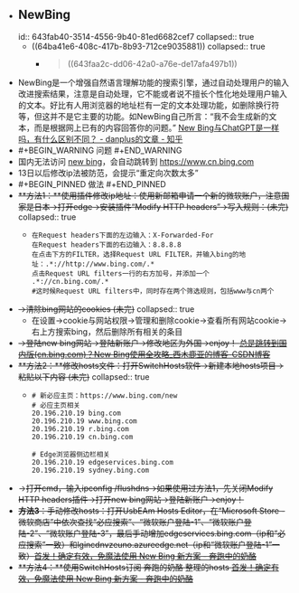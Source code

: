 - ## NewBing
  id:: 643fab40-3514-4556-9b40-81ed6682cef7
  collapsed:: true
	- ((64ba41e6-408c-417b-8b93-712ce9035881))
	  collapsed:: true
		- > ((643faa2c-dd06-42a0-a76e-de17afa497b1))
- NewBing是一个增强自然语言理解功能的搜索引擎，通过自动处理用户的输入改进搜索结果，注意是自动处理，它不能或者说不擅长个性化地处理用户输入的文本。好比有人用浏览器的地址栏有一定的文本处理功能，如删除换行符等，但这并不是它主要的功能。如NewBing自己所言：“我不会生成新的文本，而是根据网上已有的内容回答你的问题。” [New Bing与ChatGPT是一样吗，有什么区别不同？ - danplus的文章 - 知乎](https://zhuanlan.zhihu.com/p/609706812)
- #+BEGIN_WARNING
  问题
  #+END_WARNING
- 国内无法访问 [new bing](https://www.bing.com/new)，会自动跳转到 https://www.cn.bing.com
- 13日以后修改ip法被防范，会提示“重定向次数太多”
- #+BEGIN_PINNED
  做法
  #+END_PINNED
- ~~**方法1：**使用插件修改ip地址：使用新邮箱申请一个新的微软账户，注意国家是日本->打开edge->安装插件“Modify HTTP headers”->写入规则：(未完)~~
  collapsed:: true
	- ``` 
	  在Request headers下面的左边输入：X-Forwarded-For
	  在Request headers下面的右边输入：8.8.8.8
	  在点击下方的FILTER，选择Request URL FILTER，并输入bing的地址：.*://http://www.bing.com/.*
	  点击Request URL filters一行的右方加号，并添加一个 .*://cn.bing.com/.* 
	  #这时候Request URL filters中，同时存在两个筛选规则，包括www与cn两个
	  ```
- ~~->清除bing网站的cookies (未完)~~
  collapsed:: true
	- 在设置->cookie与网站权限->管理和删除cookie->查看所有网站cookie->右上方搜索bing，然后删除所有相关的条目
- ~~->登陆new bing网站->登陆新账户->修改地区为外国->enjoy！ [总是跳转到国内版(cn.bing.com)？New Bing使用全攻略_西木鹿亚的博客-CSDN博客](https://blog.csdn.net/qq_33866817/article/details/129122178)~~
- ~~**方法2：**修改hosts文件：打开SwitchHosts软件->新建本地hosts项目->粘贴以下内容 (未完)~~
  collapsed:: true
	- ``` 
	  # 新必应主页：https://www.bing.com/new
	  # 必应主页相关
	  20.196.210.19 bing.com
	  20.196.210.19 www.bing.com 
	  20.196.210.19 r.bing.com
	  20.196.210.19 cn.bing.com
	  
	  # Edge浏览器侧边栏相关
	  20.196.210.19 edgeservices.bing.com
	  20.196.210.19 sydney.bing.com
	  ```
- -~~>打开cmd，输入ipconfig /flushdns->如果使用过方法1，先关闭Modify HTTP headers插件->打开new bing网站->登陆新账户->enjoy！~~
- ~~**方法3**：手动修改hosts：打开UsbEAm Hosts Editor，在“Microsoft Store - 微软商店”中依次查找“必应搜索”、“微软账户登陆-1”、“微软账户登陆-2”、“微软账户登陆-3”，最后手动增加edgeservices.bing.com（ip和“必应搜索”一致）和lgincdnvzeuno.azureedge.net（ip和“微软账户登陆-1”一致）[首发！确定有效，免魔法使用 New Bing 新方案 - 奔跑中的奶酪](https://www.runningcheese.com/new-bing)~~
- ~~**方法4：**使用SwitchHosts订阅 奔跑的奶酪 整理的hosts [首发！确定有效，免魔法使用 New Bing 新方案 - 奔跑中的奶酪](https://www.runningcheese.com/new-bing)~~